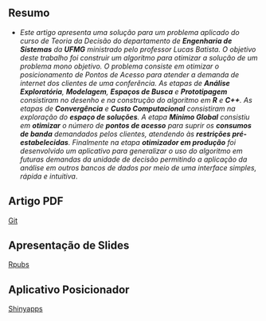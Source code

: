 

## Resumo

* _Este artigo apresenta uma solução para um problema aplicado do curso de _Teoria da Decisão_ do departamento de __Engenharia de Sistemas__ da __UFMG__ ministrado pelo professor _Lucas Batista_. O objetivo deste trabalho foi construir um algoritmo para otimizar a solução de um problema mono objetivo. O problema consiste em otimizar o posicionamento de Pontos de Acesso para atender a demanda de internet dos clientes de uma conferência. As etapas de __Análise Exploratória__, __Modelagem__, __Espaços de Busca__ e __Prototipagem__ consistiram no desenho e na construção do algoritmo em __R__ e __C++__. As etapas de __Convergência__ e __Custo Computacional__ consistiram na exploração do __espaço de soluções__. A etapa __Mínimo Global__ consistiu em __otimizar__ o número de __pontos de acesso__ para suprir os __consumos de banda__ demandados pelos clientes, atendendo às __restrições pré-estabelecidas__. Finalmente na etapa __otimizador em produção__ foi desenvolvido um aplicativo para generalizar o uso do algoritmo em futuras demandas da unidade de decisão permitindo a aplicação da análise em outros bancos de dados por meio de uma interface simples, rápida e intuitiva_.

## Artigo PDF

[Git](https://github.com/Protospi/WLAN/blob/main/relatorios/relatorio_pdf.pdf)

## Apresentação de Slides 

[Rpubs](https://rpubs.com/Drope/wlan)

## Aplicativo Posicionador

[Shinyapps](https://loes.shinyapps.io/shiny/)






